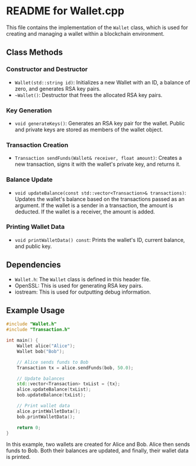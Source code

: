 # README for Wallet.cpp

This file contains the implementation of the `Wallet` class, which is used for creating and managing a wallet within a blockchain environment.

## Class Methods

### Constructor and Destructor

- `Wallet(std::string id)`: Initializes a new Wallet with an ID, a balance of zero, and generates RSA key pairs.
- `~Wallet()`: Destructor that frees the allocated RSA key pairs.

### Key Generation

- `void generateKeys()`: Generates an RSA key pair for the wallet. Public and private keys are stored as members of the wallet object.

### Transaction Creation

- `Transaction sendFunds(Wallet& receiver, float amount)`: Creates a new transaction, signs it with the wallet's private key, and returns it.

### Balance Update

- `void updateBalance(const std::vector<Transaction>& transactions)`: Updates the wallet's balance based on the transactions passed as an argument. If the wallet is a sender in a transaction, the amount is deducted. If the wallet is a receiver, the amount is added.

### Printing Wallet Data

- `void printWalletData() const`: Prints the wallet's ID, current balance, and public key.

## Dependencies

- `Wallet.h`: The `Wallet` class is defined in this header file.
- OpenSSL: This is used for generating RSA key pairs.
- iostream: This is used for outputting debug information.

## Example Usage

```cpp
#include "Wallet.h"
#include "Transaction.h"

int main() {
    Wallet alice("Alice");
    Wallet bob("Bob");

    // Alice sends funds to Bob
    Transaction tx = alice.sendFunds(bob, 50.0);

    // Update balances
    std::vector<Transaction> txList = {tx};
    alice.updateBalance(txList);
    bob.updateBalance(txList);

    // Print wallet data
    alice.printWalletData();
    bob.printWalletData();

    return 0;
}
```

In this example, two wallets are created for Alice and Bob. Alice then sends funds to Bob. Both their balances are updated, and finally, their wallet data is printed.